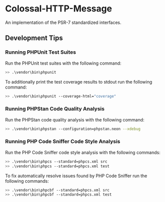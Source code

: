 # Colossal-HTTP-Message
An implementation of the PSR-7 standardized interfaces.

## Development Tips

### Running PHPUnit Test Suites

Run the PHPUnit test suites with the following command:

```bash
>> .\vendor\bin\phpunit
```

To additionally print the test coverage results to stdout run the following command:

```bash
>> .\vendor\bin\phpunit --coverage-html="coverage"
```

### Running PHPStan Code Quality Analysis

Run the PHPStan code quality analysis with the following command:

```bash
>> .\vendor\bin\phpstan --configuration=phpstan.neon --xdebug
```

### Running PHP Code Sniffer Code Style Analysis

Run the PHP Code Sniffer code style analysis with the following commands:

```bash
>> .\vendor\bin\phpcs --standard=phpcs.xml src
>> .\vendor\bin\phpcs --standard=phpcs.xml test
```

To fix automatically resolve issues found by PHP Code Sniffer run the following commands:

```bash
>> .\vendor\bin\phpcbf --standard=phpcs.xml src
>> .\vendor\bin\phpcbf --standard=phpcs.xml test
```